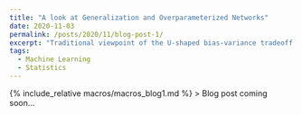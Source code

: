 ```yaml
---
title: "A look at Generalization and Overparameterized Networks"
date: 2020-11-03
permalink: /posts/2020/11/blog-post-1/
excerpt: "Traditional viewpoint of the U-shaped bias-variance tradeoff curve for generalization performance of a network has been challenged in the recent years with observations such as _double descent_. What exactly is going on here?"
tags:
  - Machine Learning
  - Statistics
---
```


{% include_relative macros/macros_blog1.md %} > Blog post coming soon...

